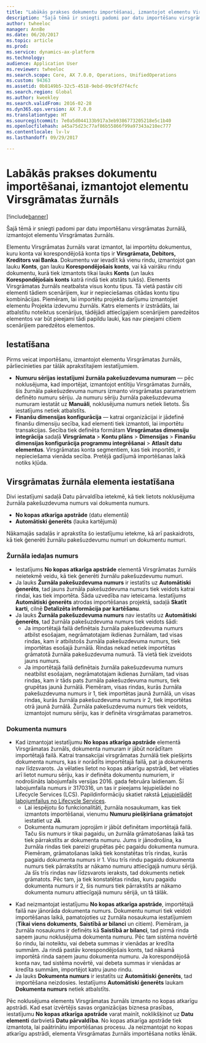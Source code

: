 ```yaml
---
title: "Labākās prakses dokumentu importēšanai, izmantojot elementu Virsgrāmatas žurnāls"
description: "Šajā tēmā ir sniegti padomi par datu importēšanu virsgrāmatas žurnālā, izmantojot elementu Virsgrāmatas žurnāls."
author: twheeloc
manager: AnnBe
ms.date: 06/20/2017
ms.topic: article
ms.prod: 
ms.service: dynamics-ax-platform
ms.technology: 
audience: Application User
ms.reviewer: twheeloc
ms.search.scope: Core, AX 7.0.0, Operations, UnifiedOperations
ms.custom: 94363
ms.assetid: 0b8149b5-32c5-4518-9ebd-09c9fd7f4cfc
ms.search.region: Global
ms.author: kweekley
ms.search.validFrom: 2016-02-28
ms.dyn365.ops.version: AX 7.0.0
ms.translationtype: HT
ms.sourcegitcommit: 7e0a5d044133b917a3eb9386773205218e5c1b40
ms.openlocfilehash: a45a75d23c77af86b55866f99a97343a210ec777
ms.contentlocale: lv-lv
ms.lasthandoff: 09/29/2017

---
```


# <a name="best-practices-for-importing-vouchers-using-the-general-journal-entity"></a>Labākās prakses dokumentu importēšanai, izmantojot elementu Virsgrāmatas žurnāls

[!include[banner](../includes/banner.md)]


Šajā tēmā ir sniegti padomi par datu importēšanu virsgrāmatas žurnālā, izmantojot elementu Virsgrāmatas žurnāls.  

Elementu Virsgrāmatas žurnāls varat izmantot, lai importētu dokumentus, kuru konta vai korespondējošā konta tips ir **Virsgrāmata, Debitors, Kreditors vai Banka**. Dokumentu var ievadīt kā vienu rindu, izmantojot gan lauku **Konts**, gan lauku **Korespondējošais konts**, vai kā vairāku rindu dokumentu, kurā tiek izmantots tikai lauks **Konts** (un lauks **Korespondējošais konts** katrā rindā tiek atstāts tukšs). Elements Virsgrāmatas žurnāls neatbalsta visus kontu tipus. Tā vietā pastāv citi elementi tādiem scenārijiem, kur ir nepieciešamas citādas kontu tipu kombinācijas. Piemēram, lai importētu projekta darījumu izmantojiet elementu Projekta izdevumu žurnāls. Katrs elements ir izstrādāts, lai atbalstītu noteiktus scenārijus, tādējādi attiecīgajiem scenārijiem paredzētos elementos var būt pieejami tādi papildu lauki, kas nav pieejami citiem scenārijiem paredzētos elementos.

## <a name="setup"></a>Iestatīšana
Pirms veicat importēšanu, izmantojot elementu Virsgrāmatas žurnāls, pārliecinieties par tālāk aprakstītajiem iestatījumiem.

-   **Numuru sērijas iestatījumi žurnāla pakešuzdevuma numuram** — pēc noklusējuma, kad importējat, izmantojot entītiju Virsgrāmatas žurnāls, šis žurnāla pakešuzdevuma numurs izmanto virsgrāmatas parametriem definēto numuru sēriju. Ja numuru sēriju žurnāla pakešuzdevuma numuram iestatāt uz **Manuāli**, noklusējuma numurs netiek lietots. Šis iestatījums netiek atbalstīts.
-   **Finanšu dimensijas konfigurācija** — katrai organizācijai ir jādefinē finanšu dimensiju secība, kad elementi tiek izmantoti, lai importētu transakcijas. Secība tiek definēta formātam **Virsgrāmatas dimensiju integrācija** sadaļā **Virsgrāmata** &gt; **Kontu plāns** &gt; **Dimensijas** &gt; **Finanšu dimensijas konfigurācija programmu integrēšanai** &gt; **Atlasīt datu elementus**. Virsgrāmatas konta segmentiem, kas tiek importēti, ir nepieciešama vienāda secība. Pretējā gadījumā importēšanas laikā notiks kļūda.

## <a name="general-journal-entity-setup"></a>Virsgrāmatas žurnāla elementa iestatīšana
Divi iestatījumi sadaļā Datu pārvaldība ietekmē, kā tiek lietots noklusējuma žurnāla pakešuzdevuma numurs vai dokumenta numurs.

-   **No kopas atkarīga apstrāde** (datu elementā)
-   **Automātiski ģenerēts** (lauka kartējumā)

Nākamajās sadaļās ir aprakstīta šo iestatījumu ietekme, kā arī paskaidrots, kā tiek ģenerēti žurnālu pakešuzdevumu numuri un dokumentu numuri.

### <a name="journal-batch-number"></a>Žurnāla iedaļas numurs

-   Iestatījums **No kopas atkarīga apstrāde** elementā Virsgrāmatas žurnāls neietekmē veidu, kā tiek ģenerēti žurnālu pakešuzdevumu numuri.
-   Ja lauks **Žurnāla pakešuzdevuma numurs** ir iestatīts uz **Automātiski ģenerēts**, tad jauns žurnāla pakešuzdevuma numurs tiek veidots katrai rindai, kas tiek importēta. Šāda uzvedība nav ieteicama. Iestatījums **Automātiski ģenerēts** atrodas importēšanas projektā, sadaļā **Skatīt karti**, cilnē **Detalizēta informācija par kartēšanu**.
-   Ja lauks **Žurnāla pakešuzdevuma numurs** nav iestatīts uz **Automātiski ģenerēts**, tad žurnāla pakešuzdevuma numurs tiek veidots šādi:
    -   Ja importētajā failā definētais žurnāla pakešuzdevuma numurs atbilst esošajam, negrāmatotajam ikdienas žurnālam, tad visas rindas, kam ir atbilstošs žurnāla pakešuzdevuma numurs, tiek importētas esošajā žurnālā. Rindas nekad netiek importētas grāmatotā žurnāla pakešuzdevuma numurā. Tā vietā tiek izveidots jauns numurs.
    -   Ja importētajā failā definētais žurnāla pakešuzdevuma numurs neatbilst esošajam, negrāmatotajam ikdienas žurnālam, tad visas rindas, kam ir tāds pats žurnāla pakešuzdevuma numurs, tiek grupētas jaunā žurnālā. Piemēram, visas rindas, kurās žurnāla pakešuzdevuma numurs ir 1, tiek importētas jaunā žurnālā, un visas rindas, kurās žurnāla pakešuzdevuma numurs ir 2, tiek importētas otrā jaunā žurnālā. Žurnāla pakešuzdevuma numurs tiek veidots, izmantojot numuru sēriju, kas ir definēta virsgrāmatas parametros.

### <a name="voucher-number"></a>Dokumenta numurs

-   Kad izmantojat iestatījumu **No kopas atkarīga apstrāde** elementā Virsgrāmatas žurnāls, dokumenta numuram ir jābūt norādītam importētajā failā. Katrai transakcijai virsgrāmatas žurnālā tiek piešķirts dokumenta numurs, kas ir norādīts importētajā failā, pat ja dokuments nav līdzsvarots. Ja vēlaties lietot no kopas atkarīgu apstrādi, bet vēlaties arī lietot numuru sēriju, kas ir definēta dokumentu numuriem, ir nodrošināts labojumfails versijas 2016. gada februāra laidienam. Šī labojumfaila numurs ir 3170316, un tas ir pieejams lejupielādei no Lifecycle Services (LCS). Papildinformāciju skatiet rakstā [Lejupielādēt labojumfailus no Lifecycle Services](..\migration-upgrade\download-hotfix-lcs.md).
    -   Lai iespējotu šo funkcionalitāti, žurnāla nosaukumam, kas tiek izmantots importēšanai, vienumu **Numuru piešķiršana grāmatojot** iestatiet uz **Jā**.
    -   Dokumenta numuram joprojām ir jābūt definētam importētajā failā. Taču šis numurs ir tikai pagaidu, un žurnāla grāmatošanas laikā tas tiek pārrakstīts ar dokumenta numuru. Jums ir jānodrošina, ka žurnāla rindas tiek pareizi grupētas pēc pagaidu dokumenta numura. Piemēram, grāmatošanas laikā tiek konstatētas trīs rindas, kurās pagaidu dokumenta numurs ir 1. Visu trīs rindu pagaidu dokumenta numurs tiek pārrakstīts ar nākamo numuru attiecīgajā numuru sērijā. Ja šīs trīs rindas nav līdzsvarots ieraksts, tad dokuments netiek grāmatots. Pēc tam, ja tiek konstatētas rindas, kuru pagaidu dokumenta numurs ir 2, šis numurs tiek pārrakstīts ar nākamo dokumenta numuru attiecīgajā numuru sērijā, un tā tālāk.

<!-- -->

-   Kad neizmantojat iestatījumu **No kopas atkarīga apstrāde**, importētajā failā nav jānorāda dokumenta numurs. Dokumentu numuri tiek veidoti importēšanas laikā, pamatojoties uz žurnāla nosaukuma iestatījumiem (**Tikai viens dokuments**, **Saistībā ar bilanci** un citiem). Piemēram, ja žurnāla nosaukums ir definēts kā **Saistībā ar bilanci**, tad pirmā rinda saņem jaunu noklusējuma dokumenta numuru. Pēc tam sistēma novērtē šo rindu, lai noteiktu, vai debeta summas ir vienādas ar kredīta summām. Ja rindā pastāv korespondējošais konts, tad nākamā importētā rinda saņem jaunu dokumenta numuru. Ja korespondējošā konta nav, tad sistēma novērtē, vai debeta summas ir vienādas ar kredīta summām, importējot katru jauno rindu.
-   Ja lauks **Dokumenta numurs** ir iestatīts uz **Automātiski ģenerēts**, tad importēšana neizdosies. Iestatījums **Automātiski ģenerēts** laukam **Dokumenta numurs** netiek atbalstīts.

Pēc noklusējuma elements Virsgrāmatas žurnāls izmanto no kopas atkarīgu apstrādi. Kad esat izvērtējis savas organizācijas biznesa prasības, iestatījumu **No kopas atkarīga apstrāde** varat mainīt, noklikšķinot uz **Datu elementi** darbvietā **Datu pārvaldība**. No kopas atkarīga apstrāde tiek izmantota, lai paātrinātu importēšanas procesu. Ja neizmantojat no kopas atkarīgu apstrādi, elementa Virsgrāmatas žurnāls importēšana notiks lēnāk.




